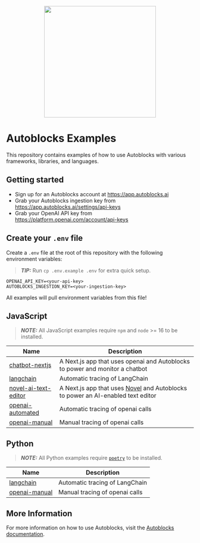 <p align="center">
  <img src="https://app.autoblocks.ai/images/logo.png" width="300px">
</p>

# Autoblocks Examples

This repository contains examples of how to use Autoblocks with various frameworks, libraries, and languages.

## Getting started

- Sign up for an Autoblocks account at https://app.autoblocks.ai
- Grab your Autoblocks ingestion key from https://app.autoblocks.ai/settings/api-keys
- Grab your OpenAI API key from https://platform.openai.com/account/api-keys

## Create your `.env` file

Create a `.env` file at the root of this repository with the following environment variables:

> **_TIP:_** Run `cp .env.example .env` for extra quick setup.

```
OPENAI_API_KEY=<your-api-key>
AUTOBLOCKS_INGESTION_KEY=<your-ingestion-key>
```

All examples will pull environment variables from this file!

## JavaScript

> **_NOTE:_** All JavaScript examples require `npm` and `node` >= 16 to be installed.

<!-- JavaScript start -->
| Name                                                     | Description                                                                                                            |
| -------------------------------------------------------- | ---------------------------------------------------------------------------------------------------------------------- |
| [chatbot-nextjs](/JavaScript/chatbot-nextjs)             | A Next.js app that uses openai and Autoblocks to power and monitor a chatbot                                           |
| [langchain](/JavaScript/langchain)                       | Automatic tracing of LangChain                                                                                         |
| [novel-ai-text-editor](/JavaScript/novel-ai-text-editor) | A Next.js app that uses [Novel](https://github.com/steven-tey/novel) and Autoblocks to power an AI-enabled text editor |
| [openai-automated](/JavaScript/openai-automated)         | Automatic tracing of openai calls                                                                                      |
| [openai-manual](/JavaScript/openai-manual)               | Manual tracing of openai calls                                                                                         |
<!-- JavaScript end -->

## Python

> **_NOTE:_** All Python examples require [`poetry`](https://python-poetry.org/docs/#installation) to be installed.

<!-- Python start -->
| Name                                   | Description                    |
| -------------------------------------- | ------------------------------ |
| [langchain](/Python/langchain)         | Automatic tracing of LangChain |
| [openai-manual](/Python/openai-manual) | Manual tracing of openai calls |
<!-- Python end -->

## More Information

For more information on how to use Autoblocks, visit the [Autoblocks documentation](https://docs.autoblocks.ai/).
